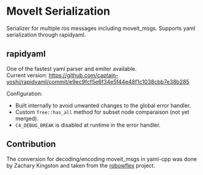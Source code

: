 # MoveIt Serialization

Serializer for multiple ros messages including moveit_msgs. Supports yaml serialization through rapidyaml.

## rapidyaml
One of the fastest yaml parser and emiter available. <br>
Current version: https://github.com/captain-yoshi/rapidyaml/commit/e9ec9fcf5e6f34e5f44e48f1c1038cbb7e38b285

Configuration:
- Built internally to avoid unwanted changes to the global error handler.
- Custom `Tree::has_all` method for subset node comparaison (not yet merged).
- `C4_DEBUG_BREAK` is disabled at runtime in the error handler.

## Contribution
The conversion for decoding/encoding moveit_msgs in yaml-cpp was done by Zachary Kingston and taken from the [robowflex](https://github.com/KavrakiLab/robowflex) project.
